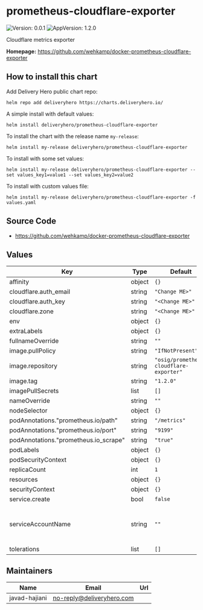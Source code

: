 # prometheus-cloudflare-exporter

![Version: 0.0.1](https://img.shields.io/badge/Version-0.0.1-informational?style=flat-square) ![AppVersion: 1.2.0](https://img.shields.io/badge/AppVersion-1.2.0-informational?style=flat-square)

Cloudflare metrics exporter

**Homepage:** <https://github.com/wehkamp/docker-prometheus-cloudflare-exporter>

## How to install this chart

Add Delivery Hero public chart repo:

```console
helm repo add deliveryhero https://charts.deliveryhero.io/
```

A simple install with default values:

```console
helm install deliveryhero/prometheus-cloudflare-exporter
```

To install the chart with the release name `my-release`:

```console
helm install my-release deliveryhero/prometheus-cloudflare-exporter
```

To install with some set values:

```console
helm install my-release deliveryhero/prometheus-cloudflare-exporter --set values_key1=value1 --set values_key2=value2
```

To install with custom values file:

```console
helm install my-release deliveryhero/prometheus-cloudflare-exporter -f values.yaml
```

## Source Code

* <https://github.com/wehkamp/docker-prometheus-cloudflare-exporter>

## Values

| Key | Type | Default | Description |
|-----|------|---------|-------------|
| affinity | object | `{}` |  |
| cloudflare.auth_email | string | `"Change ME>"` |  |
| cloudflare.auth_key | string | `"<Change ME>"` |  |
| cloudflare.zone | string | `"<Change ME>"` |  |
| env | object | `{}` |  |
| extraLabels | object | `{}` |  |
| fullnameOverride | string | `""` |  |
| image.pullPolicy | string | `"IfNotPresent"` |  |
| image.repository | string | `"osig/prometheus-cloudflare-exporter"` |  |
| image.tag | string | `"1.2.0"` |  |
| imagePullSecrets | list | `[]` |  |
| nameOverride | string | `""` |  |
| nodeSelector | object | `{}` |  |
| podAnnotations."prometheus.io/path" | string | `"/metrics"` |  |
| podAnnotations."prometheus.io/port" | string | `"9199"` |  |
| podAnnotations."prometheus.io_scrape" | string | `"true"` |  |
| podLabels | object | `{}` |  |
| podSecurityContext | object | `{}` |  |
| replicaCount | int | `1` |  |
| resources | object | `{}` |  |
| securityContext | object | `{}` |  |
| service.create | bool | `false` |  |
| serviceAccountName | string | `""` | service account to be used by the containers |
| tolerations | list | `[]` |  |

## Maintainers

| Name | Email | Url |
| ---- | ------ | --- |
| javad-hajiani | <no-reply@deliveryhero.com> |  |
